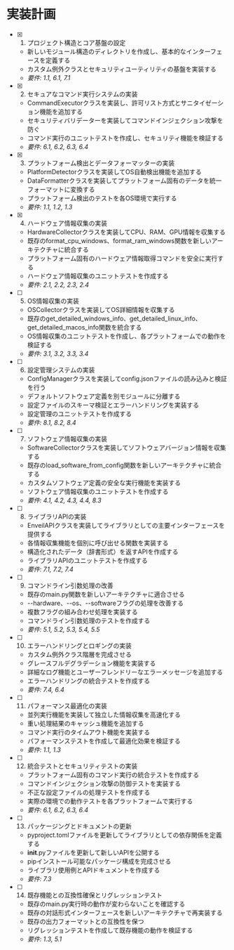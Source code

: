 # 実装計画

- [x] 1. プロジェクト構造とコア基盤の設定
  - 新しいモジュール構造のディレクトリを作成し、基本的なインターフェースを定義する
  - カスタム例外クラスとセキュリティユーティリティの基盤を実装する
  - _要件: 1.1, 6.1, 7.1_

- [x] 2. セキュアなコマンド実行システムの実装
  - CommandExecutorクラスを実装し、許可リスト方式とサニタイゼーション機能を追加する
  - セキュリティバリデーターを実装してコマンドインジェクション攻撃を防ぐ
  - コマンド実行のユニットテストを作成し、セキュリティ機能を検証する
  - _要件: 6.1, 6.2, 6.3, 6.4_

- [x] 3. プラットフォーム検出とデータフォーマッターの実装
  - PlatformDetectorクラスを実装してOS自動検出機能を追加する
  - DataFormatterクラスを実装してプラットフォーム固有のデータを統一フォーマットに変換する
  - プラットフォーム検出のテストを各OS環境で実行する
  - _要件: 1.1, 1.2, 1.3_

- [x] 4. ハードウェア情報収集の実装
  - HardwareCollectorクラスを実装してCPU、RAM、GPU情報を収集する
  - 既存のformat_cpu_windows、format_ram_windows関数を新しいアーキテクチャに統合する
  - プラットフォーム固有のハードウェア情報取得コマンドを安全に実行する
  - ハードウェア情報収集のユニットテストを作成する
  - _要件: 2.1, 2.2, 2.3, 2.4_

- [ ] 5. OS情報収集の実装
  - OSCollectorクラスを実装してOS詳細情報を収集する
  - 既存のget_detailed_windows_info、get_detailed_linux_info、get_detailed_macos_info関数を統合する
  - OS情報収集のユニットテストを作成し、各プラットフォームでの動作を検証する
  - _要件: 3.1, 3.2, 3.3, 3.4_

- [ ] 6. 設定管理システムの実装
  - ConfigManagerクラスを実装してconfig.jsonファイルの読み込みと検証を行う
  - デフォルトソフトウェア定義を別モジュールに分離する
  - 設定ファイルのスキーマ検証とエラーハンドリングを実装する
  - 設定管理のユニットテストを作成する
  - _要件: 8.1, 8.2, 8.4_

- [ ] 7. ソフトウェア情報収集の実装
  - SoftwareCollectorクラスを実装してソフトウェアバージョン情報を収集する
  - 既存のload_software_from_config関数を新しいアーキテクチャに統合する
  - カスタムソフトウェア定義の安全な実行機能を実装する
  - ソフトウェア情報収集のユニットテストを作成する
  - _要件: 4.1, 4.2, 4.3, 4.4, 8.3_

- [ ] 8. ライブラリAPIの実装
  - EnveilAPIクラスを実装してライブラリとしての主要インターフェースを提供する
  - 各情報収集機能を個別に呼び出せる関数を実装する
  - 構造化されたデータ（辞書形式）を返すAPIを作成する
  - ライブラリAPIのユニットテストを作成する
  - _要件: 7.1, 7.2, 7.4_

- [ ] 9. コマンドライン引数処理の改善
  - 既存のmain.py関数を新しいアーキテクチャに適合させる
  - --hardware、--os、--softwareフラグの処理を改善する
  - 複数フラグの組み合わせ処理を実装する
  - コマンドライン引数処理のテストを作成する
  - _要件: 5.1, 5.2, 5.3, 5.4, 5.5_

- [ ] 10. エラーハンドリングとロギングの実装
  - カスタム例外クラス階層を完成させる
  - グレースフルデグラデーション機能を実装する
  - 詳細なログ機能とユーザーフレンドリーなエラーメッセージを追加する
  - エラーハンドリングの統合テストを作成する
  - _要件: 7.4, 6.4_

- [ ] 11. パフォーマンス最適化の実装
  - 並列実行機能を実装して独立した情報収集を高速化する
  - 重い処理結果のキャッシュ機能を追加する
  - コマンド実行のタイムアウト機能を実装する
  - パフォーマンステストを作成して最適化効果を検証する
  - _要件: 1.1, 1.3_

- [ ] 12. 統合テストとセキュリティテストの実装
  - プラットフォーム固有のコマンド実行の統合テストを作成する
  - コマンドインジェクション攻撃の防御テストを実装する
  - 不正な設定ファイルの処理テストを作成する
  - 実際の環境での動作テストを各プラットフォームで実行する
  - _要件: 6.1, 6.2, 6.3, 6.4_

- [ ] 13. パッケージングとドキュメントの更新
  - pyproject.tomlファイルを更新してライブラリとしての依存関係を定義する
  - __init__.pyファイルを更新して新しいAPIを公開する
  - pipインストール可能なパッケージ構成を完成させる
  - ライブラリ使用例とAPIドキュメントを作成する
  - _要件: 7.3_

- [ ] 14. 既存機能との互換性確保とリグレッションテスト
  - 既存のmain.py実行時の動作が変わらないことを確認する
  - 既存の対話形式インターフェースを新しいアーキテクチャで再実装する
  - 既存の出力フォーマットとの互換性を保つ
  - リグレッションテストを作成して既存機能の動作を検証する
  - _要件: 1.3, 5.1_